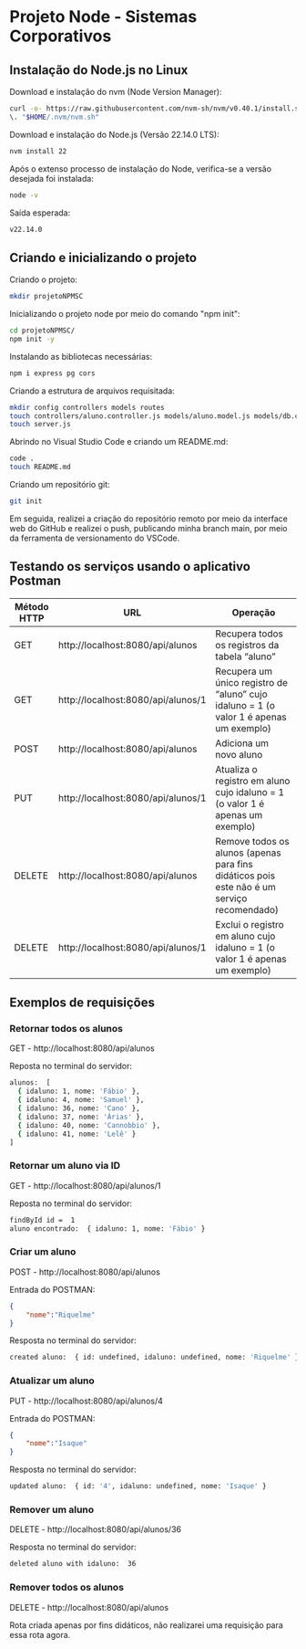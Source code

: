 # Projeto Node - Sistemas Corporativos

## Instalação do Node.js no Linux
Download e instalação do nvm (Node Version Manager):
```sh
curl -o- https://raw.githubusercontent.com/nvm-sh/nvm/v0.40.1/install.sh | bash
\. "$HOME/.nvm/nvm.sh"
```

Download e instalação do Node.js (Versão 22.14.0 LTS):
```sh
nvm install 22
```

Após o extenso processo de instalação do Node, verifica-se a versão desejada foi instalada:
```sh
node -v
```

Saída esperada:
```sh
v22.14.0
```

## Criando e inicializando o projeto
Criando o projeto:
```sh
mkdir projetoNPMSC
```

Inicializando o projeto node por meio do comando "npm init":
```sh
cd projetoNPMSC/
npm init -y
```

Instalando as bibliotecas necessárias:
```sh
npm i express pg cors
```

Criando a estrutura de arquivos requisitada:
```sh
mkdir config controllers models routes
touch controllers/aluno.controller.js models/aluno.model.js models/db.config.js models/db.js routes/aluno.routes.js
touch server.js
```

Abrindo no Visual Studio Code e criando um README.md:
```sh
code .
touch README.md
```

Criando um repositório git:
```sh
git init
```

Em seguida, realizei a criação do repositório remoto por meio da interface web do GitHub e realizei o push, publicando minha branch main, por meio da ferramenta de versionamento do VSCode.

## Testando os serviços usando o aplicativo Postman
| **Método HTTP** | **URL**                            | **Operação**                                                                               |
|-----------------|------------------------------------|--------------------------------------------------------------------------------------------|
| GET             | http://localhost:8080/api/alunos   | Recupera todos os registros da tabela “aluno”                                              |
| GET             | http://localhost:8080/api/alunos/1 | Recupera um único registro de “aluno” cujo idaluno = 1 (o valor 1 é apenas um exemplo)     |
| POST            | http://localhost:8080/api/alunos   | Adiciona um novo aluno                                                                     |
| PUT             | http://localhost:8080/api/alunos/1 | Atualiza o registro em aluno cujo idaluno = 1 (o valor 1 é apenas um exemplo)              |
| DELETE          | http://localhost:8080/api/alunos   | Remove todos os alunos (apenas para fins didáticos pois este não é um serviço recomendado) |
| DELETE          | http://localhost:8080/api/alunos/1 | Exclui o registro em aluno cujo idaluno = 1 (o valor 1 é apenas um exemplo)                |

## Exemplos de requisições
### Retornar todos os alunos
GET - http://localhost:8080/api/alunos

Reposta no terminal do servidor:
```sh
alunos:  [
  { idaluno: 1, nome: 'Fábio' },
  { idaluno: 4, nome: 'Samuel' },
  { idaluno: 36, nome: 'Cano' },
  { idaluno: 37, nome: 'Árias' },
  { idaluno: 40, nome: 'Cannobbio' },
  { idaluno: 41, nome: 'Lelê' }
]
```

### Retornar um aluno via ID
GET - http://localhost:8080/api/alunos/1

Reposta no terminal do servidor:
```sh
findById id =  1
aluno encontrado:  { idaluno: 1, nome: 'Fábio' }
```

### Criar um aluno
POST - http://localhost:8080/api/alunos

Entrada do POSTMAN:
```json
{
    "nome":"Riquelme"
}
```

Resposta no terminal do servidor:
```sh
created aluno:  { id: undefined, idaluno: undefined, nome: 'Riquelme' }
```

### Atualizar um aluno
PUT - http://localhost:8080/api/alunos/4

Entrada do POSTMAN:
```json
{
    "nome":"Isaque"
}
```

Resposta no terminal do servidor:
```sh
updated aluno:  { id: '4', idaluno: undefined, nome: 'Isaque' }
```

### Remover um aluno
DELETE - http://localhost:8080/api/alunos/36

Resposta no terminal do servidor:
```sh
deleted aluno with idaluno:  36
```

### Remover todos os alunos
DELETE - http://localhost:8080/api/alunos

Rota criada apenas por fins didáticos, não realizarei uma requisição para essa rota agora.